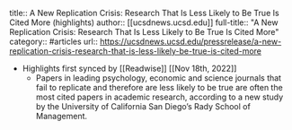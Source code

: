 title:: A New Replication Crisis: Research That Is Less Likely to Be True Is Cited More (highlights)
author:: [[ucsdnews.ucsd.edu]]
full-title:: "A New Replication Crisis: Research That Is Less Likely to Be True Is Cited More"
category:: #articles
url:: https://ucsdnews.ucsd.edu/pressrelease/a-new-replication-crisis-research-that-is-less-likely-be-true-is-cited-more

- Highlights first synced by [[Readwise]] [[Nov 18th, 2022]]
	- Papers in leading psychology, economic and science journals that fail to replicate and therefore are less likely to be true are often the most cited papers in academic research, according to a new study by the University of California San Diego’s Rady School of Management.